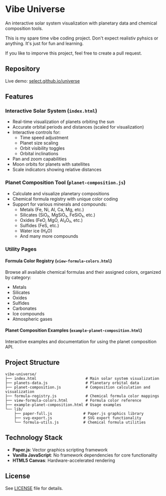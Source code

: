 # Vibe Universe

An interactive solar system visualization with planetary data and chemical composition tools.

This is my spare time vibe coding project. Don't expect realistiv pyhsics or anything. It's just for fun and learning.

If you like to imporve this project, feel free to create a pull request.

## Repository

Live demo: [select.github.io/universe](https://select.github.io/universe)

## Features

### Interactive Solar System (`index.html`)

- Real-time visualization of planets orbiting the sun
- Accurate orbital periods and distances (scaled for visualization)
- Interactive controls for:
  - Time speed adjustment
  - Planet size scaling
  - Orbit visibility toggles
  - Orbital inclinations
- Pan and zoom capabilities
- Moon orbits for planets with satellites
- Scale indicators showing relative distances

### Planet Composition Tool (`planet-composition.js`)

- Calculate and visualize planetary compositions
- Chemical formula registry with unique color coding
- Support for various minerals and compounds:
  - Metals (Fe, Ni, Al, Ca, Mg, etc.)
  - Silicates (SiO₂, MgSiO₃, FeSiO₃, etc.)
  - Oxides (FeO, MgO, Al₂O₃, etc.)
  - Sulfides (FeS, etc.)
  - Water ice (H₂O)
  - And many more compounds

### Utility Pages

#### Formula Color Registry (`view-formula-colors.html`)

Browse all available chemical formulas and their assigned colors, organized by category:

- Metals
- Silicates
- Oxides
- Sulfides
- Carbonates
- Ice compounds
- Atmospheric gases

#### Planet Composition Examples (`example-planet-composition.html`)

Interactive examples and documentation for using the planet composition API.

## Project Structure

```
vibe-universe/
├── index.html                      # Main solar system visualization
├── planets-data.js                 # Planetary orbital data
├── planet-composition.js           # Composition calculation and visualization
├── formula-registry.js             # Chemical formula color mappings
├── view-formula-colors.html        # Formula color reference
├── example-planet-composition.html # Usage examples
└── lib/
    ├── paper-full.js              # Paper.js graphics library
    ├── svg-export.js              # SVG export functionality
    └── formula-utils.js           # Chemical formula utilities
```

## Technology Stack

- **Paper.js**: Vector graphics scripting framework
- **Vanilla JavaScript**: No framework dependencies for core functionality
- **HTML5 Canvas**: Hardware-accelerated rendering

## License

See [LICENSE](LICENSE) file for details.
